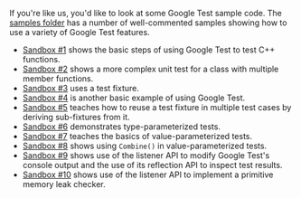 If you're like us, you'd like to look at some Google Test sample code.  The
[samples folder](../samples) has a number of well-commented samples showing how to use a
variety of Google Test features.

  * [Sandbox #1](../samples/sample1_unittest.cc) shows the basic steps of using Google Test to test C++ functions.
  * [Sandbox #2](../samples/sample2_unittest.cc) shows a more complex unit test for a class with multiple member functions.
  * [Sandbox #3](../samples/sample3_unittest.cc) uses a test fixture.
  * [Sandbox #4](../samples/sample4_unittest.cc) is another basic example of using Google Test.
  * [Sandbox #5](../samples/sample5_unittest.cc) teaches how to reuse a test fixture in multiple test cases by deriving sub-fixtures from it.
  * [Sandbox #6](../samples/sample6_unittest.cc) demonstrates type-parameterized tests.
  * [Sandbox #7](../samples/sample7_unittest.cc) teaches the basics of value-parameterized tests.
  * [Sandbox #8](../samples/sample8_unittest.cc) shows using `Combine()` in value-parameterized tests.
  * [Sandbox #9](../samples/sample9_unittest.cc) shows use of the listener API to modify Google Test's console output and the use of its reflection API to inspect test results.
  * [Sandbox #10](../samples/sample10_unittest.cc) shows use of the listener API to implement a primitive memory leak checker.
